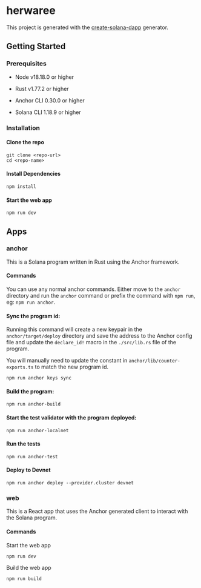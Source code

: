 # herwaree

This project is generated with the [create-solana-dapp](https://github.com/solana-developers/create-solana-dapp) generator.

## Getting Started

### Prerequisites

- Node v18.18.0 or higher

- Rust v1.77.2 or higher
- Anchor CLI 0.30.0 or higher
- Solana CLI 1.18.9 or higher

### Installation

#### Clone the repo

```shell
git clone <repo-url>
cd <repo-name>
```

#### Install Dependencies

```shell
npm install
```

#### Start the web app

```
npm run dev
```

## Apps

### anchor

This is a Solana program written in Rust using the Anchor framework.

#### Commands

You can use any normal anchor commands. Either move to the `anchor` directory and run the `anchor` command or prefix the command with `npm run`, eg: `npm run anchor`.

#### Sync the program id:

Running this command will create a new keypair in the `anchor/target/deploy` directory and save the address to the Anchor config file and update the `declare_id!` macro in the `./src/lib.rs` file of the program.

You will manually need to update the constant in `anchor/lib/counter-exports.ts` to match the new program id.

```shell
npm run anchor keys sync
```

#### Build the program:

```shell
npm run anchor-build
```

#### Start the test validator with the program deployed:

```shell
npm run anchor-localnet
```

#### Run the tests

```shell
npm run anchor-test
```

#### Deploy to Devnet

```shell
npm run anchor deploy --provider.cluster devnet
```

### web

This is a React app that uses the Anchor generated client to interact with the Solana program.

#### Commands

Start the web app

```shell
npm run dev
```

Build the web app

```shell
npm run build
```
